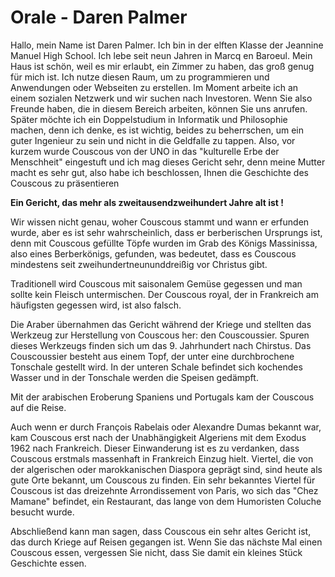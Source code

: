# Orale - Daren Palmer

Hallo, mein Name ist Daren Palmer. Ich bin in der elften Klasse der Jeannine Manuel High School. Ich lebe seit neun Jahren in Marcq en Baroeul. Mein Haus ist schön, weil es mir erlaubt, ein Zimmer zu haben, das groß genug für mich ist. Ich nutze diesen Raum, um zu programmieren und Anwendungen oder Webseiten zu erstellen. Im Moment arbeite ich an einem sozialen Netzwerk und wir suchen nach Investoren. Wenn Sie also Freunde haben, die in diesem Bereich arbeiten, können Sie uns anrufen. Später möchte ich ein Doppelstudium in Informatik und Philosophie machen, denn ich denke, es ist wichtig, beides zu beherrschen, um ein guter Ingenieur zu sein und nicht in die Geldfalle zu tappen. Also, vor kurzem wurde Couscous von der UNO in das "kulturelle Erbe der Menschheit" eingestuft und ich mag dieses Gericht sehr, denn meine Mutter macht es sehr gut, also habe ich beschlossen, Ihnen die Geschichte des Couscous zu präsentieren


**Ein Gericht, das mehr als zweitausendzweihundert Jahre alt ist !**


Wir wissen nicht genau, woher Couscous stammt und wann er erfunden wurde, aber es ist sehr wahrscheinlich, dass er berberischen Ursprungs ist, denn mit Couscous gefüllte Töpfe wurden im Grab des Königs Massinissa, also eines Berberkönigs, gefunden, was bedeutet, dass es Couscous mindestens seit zweihundertneununddreißig vor Christus gibt.

Traditionell wird Couscous mit saisonalem Gemüse gegessen und man sollte kein Fleisch untermischen. Der  Couscous royal, der in Frankreich am häufigsten gegessen wird, ist also falsch.

Die Araber übernahmen das Gericht während der Kriege und stellten das Werkzeug zur Herstellung von Couscous her: den Couscoussier. Spuren dieses Werkzeugs finden sich um das 9. Jahrhundert nach Chirstus. Das Couscoussier besteht aus einem Topf, der unter eine durchbrochene Tonschale gestellt wird. In der unteren Schale befindet sich kochendes Wasser und in der Tonschale werden die Speisen gedämpft. 

Mit der arabischen Eroberung Spaniens und Portugals kam der Couscous auf die Reise.

Auch wenn er durch François Rabelais oder Alexandre Dumas bekannt war, kam Couscous erst nach der Unabhängigkeit Algeriens mit dem Exodus 1962 nach Frankreich. Dieser Einwanderung ist es zu verdanken, dass Couscous erstmals massenhaft in Frankreich Einzug hielt. Viertel, die von der algerischen oder marokkanischen Diaspora geprägt sind, sind heute als gute Orte bekannt, um Couscous zu finden. Ein sehr bekanntes Viertel für Couscous ist das dreizehnte Arrondissement von Paris, wo sich das "Chez Mamane" befindet, ein Restaurant, das lange von dem Humoristen Coluche besucht wurde.

Abschließend kann man sagen, dass Couscous ein sehr altes Gericht ist, das durch Kriege auf Reisen gegangen ist. Wenn Sie das nächste Mal einen Couscous essen, vergessen Sie nicht, dass Sie damit ein kleines Stück Geschichte essen.
<!--stackedit_data:
eyJoaXN0b3J5IjpbMTE3NjE1OTU2MywyNzM2Njg1MSwtMzg2Nj
Y1MDY3LC00Njk0OTExOTEsLTU1NzA1MzMyNiwzNTgxMTM4OTgs
NjkwNTgxNCw5MTA4MTEzNjQsNjI5ODEwMTgwLDE3OTIyMjE3MT
AsLTE0ODc1ODM5ODcsMTU3NzAzMjI1MywtMTY1MzM0NTc4Mywt
ODY4NjY3NTQzLC0yMTE2NDIxNTc2XX0=
-->